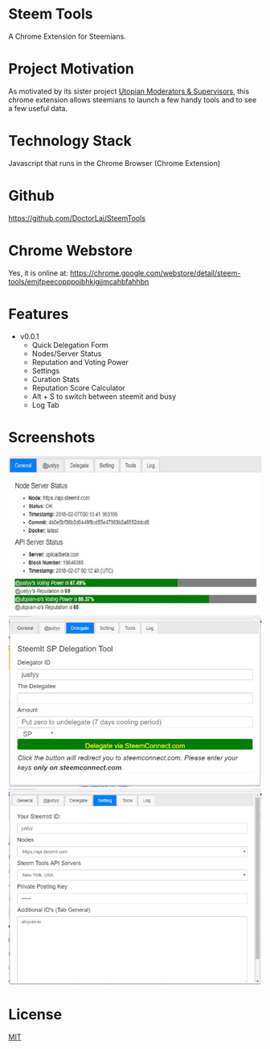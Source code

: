 # Steem Tools
A Chrome Extension for Steemians.

# Project Motivation
As motivated by its sister project [Utopian Moderators & Supervisors](https://github.com/DoctorLai/utopian-moderator), this chrome extension allows steemians to launch a few handy tools and to see a few useful data.

# Technology Stack
Javascript that runs in the Chrome Browser (Chrome Extension)

# Github
https://github.com/DoctorLai/SteemTools

# Chrome Webstore
Yes, it is online at: https://chrome.google.com/webstore/detail/steem-tools/emjfpeecopppojbhkigjjmcahbfahhbn

# Features
- v0.0.1 
    * Quick Delegation Form
    * Nodes/Server Status
    * Reputation and Voting Power
    * Settings
    * Curation Stats
    * Reputation Score Calculator
    * Alt + S to switch between steemit and busy
    * Log Tab

# Screenshots
![](https://github.com/DoctorLai/SteemTools/blob/master/images/general.jpg?raw=true)
![](https://github.com/DoctorLai/SteemTools/blob/master/images/delegate.jpg?raw=true)
![](https://github.com/DoctorLai/SteemTools/blob/master/images/steemtool-setting.jpg?raw=true)

# License
[MIT](https://github.com/DoctorLai/SteemTools/blob/master/LICENSE)